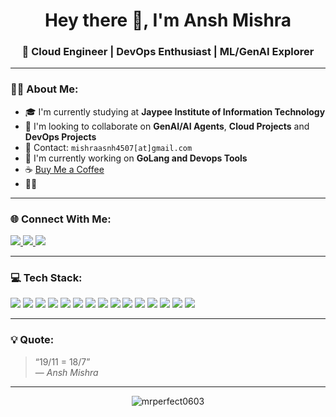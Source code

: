 <h1 align="center">Hey there 👋, I'm Ansh Mishra</h1>
<h3 align="center">🚀 Cloud Engineer | DevOps Enthusiast | ML/GenAI Explorer</h3>

---

### 🧑‍💻 About Me:

- 🎓 I'm currently studying at **Jaypee Institute of Information Technology**
- 👥 I'm looking to collaborate on **GenAI/AI Agents**, **Cloud Projects** and **DevOps Projects**
- 📧 Contact: `mishraasnh4507[at]gmail.com`
- 🤖 I'm currently working on **GoLang and Devops Tools**
- ☕ [Buy Me a Coffee](https://buymeacoffee.com/)
- 🧋🏏

---

### 🌐 Connect With Me:
<p align="left">
  <a href="https://www.linkedin.com/in/ansh-mishra-59b65b212/" target="_blank">
    <img src="https://img.shields.io/badge/LinkedIn-blue?style=for-the-badge&logo=linkedin" />
  </a>
  <a href="https://www.instagram.com/YOUR_INSTAGRAM" target="_blank">
    <img src="https://img.shields.io/badge/Instagram-pink?style=for-the-badge&logo=instagram" />
  </a>
  <a href="https://x.com/Ansh4507" target="_blank">
  <img src="https://img.shields.io/badge/Twitter-1DA1F2?style=for-the-badge&logo=twitter&logoColor=white" />
</a>

</p>

---

### 💻 Tech Stack:
<p align="left">
  <img src="https://img.shields.io/badge/C++-00599C?style=for-the-badge&logo=c%2B%2B&logoColor=white" />
  <img src="https://img.shields.io/badge/HTML5-E34F26?style=for-the-badge&logo=html5&logoColor=white" />
  <img src="https://img.shields.io/badge/CSS3-1572B6?style=for-the-badge&logo=css3&logoColor=white" />
  <img src="https://img.shields.io/badge/JavaScript-F7DF1E?style=for-the-badge&logo=javascript&logoColor=black" />
  <img src="https://img.shields.io/badge/Python-3776AB?style=for-the-badge&logo=python&logoColor=white" />
  <img src="https://img.shields.io/badge/Express.js-000000?style=for-the-badge&logo=express&logoColor=white" />
  <img src="https://img.shields.io/badge/Node.js-339933?style=for-the-badge&logo=node.js&logoColor=white" />
  <img src="https://img.shields.io/badge/MySQL-4479A1?style=for-the-badge&logo=mysql&logoColor=white" />
  <img src="https://img.shields.io/badge/AWS-232F3E?style=for-the-badge&logo=amazonaws&logoColor=white" />
  <img src="https://img.shields.io/badge/Go-00ADD8?style=for-the-badge&logo=go&logoColor=white" />
  <img src="https://img.shields.io/badge/Postman-FF6C37?style=for-the-badge&logo=postman&logoColor=white" />
  <img src="https://img.shields.io/badge/PostgreSQL-4169E1?style=for-the-badge&logo=postgresql&logoColor=white" />
  <img src="https://img.shields.io/badge/MongoDB-47A248?style=for-the-badge&logo=mongodb&logoColor=white" />
  <img src="https://img.shields.io/badge/Docker-2496ED?style=for-the-badge&logo=docker&logoColor=white" />
  <img src="https://img.shields.io/badge/Kubernetes-326CE5?style=for-the-badge&logo=kubernetes&logoColor=white" />
</p>

---


### 💡 Quote:
> “19/11 = 18/7”  
> — *Ansh Mishra*

---

<p align="center">
  <img src="https://komarev.com/ghpvc/?username=mrperfect0603&label=Profile%20views&color=0e75b6&style=flat" alt="mrperfect0603" />
</p>
